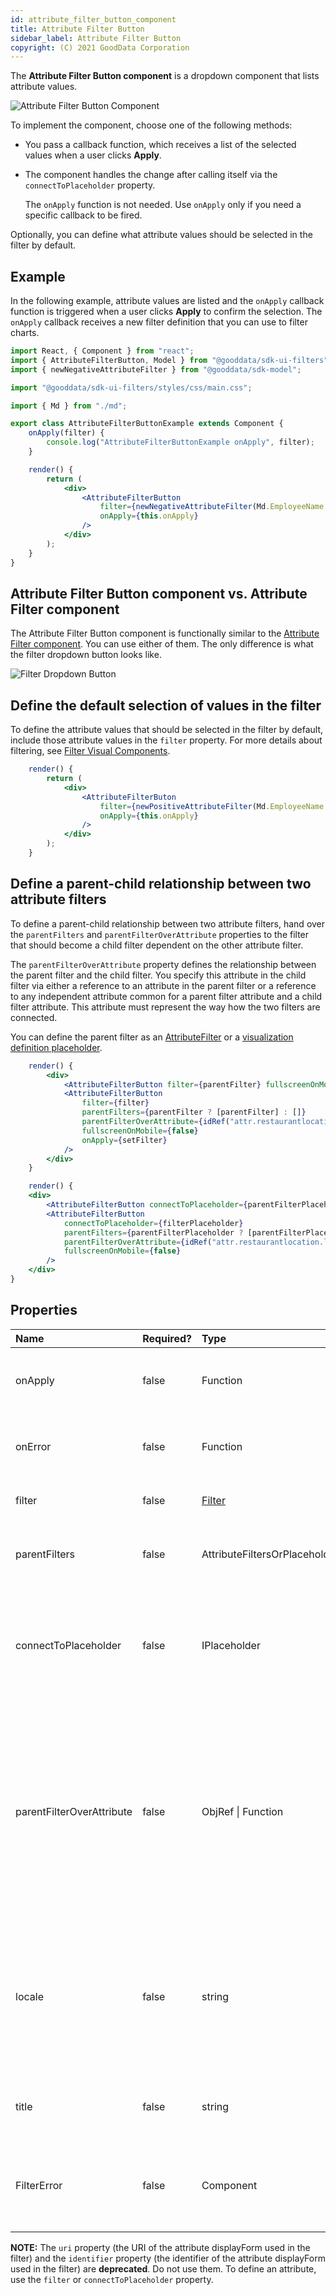 ```yaml
---
id: attribute_filter_button_component
title: Attribute Filter Button
sidebar_label: Attribute Filter Button
copyright: (C) 2021 GoodData Corporation
---
```


The **Attribute Filter Button component** is a dropdown component that lists attribute values.

![Attribute Filter Button Component](assets/attribute_filter_button.png "Attribute Filter Button Component")

To implement the component, choose one of the following methods:
* You pass a callback function, which receives a list of the selected values when a user clicks **Apply**.
* The component handles the change after calling itself via the ```connectToPlaceholder``` property.

    The ```onApply``` function is not needed. Use ```onApply``` only if you need a specific callback to be fired.

Optionally, you can define what attribute values should be selected in the filter by default.

## Example

In the following example, attribute values are listed and the ```onApply``` callback function is triggered when a user clicks **Apply** to confirm the selection.
The `onApply` callback receives a new filter definition that you can use to filter charts.

```jsx
import React, { Component } from "react";
import { AttributeFilterButton, Model } from "@gooddata/sdk-ui-filters";
import { newNegativeAttributeFilter } from "@gooddata/sdk-model";

import "@gooddata/sdk-ui-filters/styles/css/main.css";

import { Md } from "./md";

export class AttributeFilterButtonExample extends Component {
    onApply(filter) {
        console.log("AttributeFilterButtonExample onApply", filter);
    }

    render() {
        return (
            <div>
                <AttributeFilterButton
                    filter={newNegativeAttributeFilter(Md.EmployeeName.Default, [])}
                    onApply={this.onApply}
                />
            </div>
        );
    }
}
```

## Attribute Filter Button component vs. Attribute Filter component

The Attribute Filter Button component is functionally similar to the [Attribute Filter component](10_vis__attribute_filter_component.md). You can use either of them. The only difference is what the filter dropdown button looks like.

![Filter Dropdown Button](assets/attribute_filter_button_top_visual.png "Filter Dropdown Button")

## Define the default selection of values in the filter

To define the attribute values that should be selected in the filter by default, include those attribute values in the ```filter``` property. For more details about filtering, see [Filter Visual Components](30_tips__filter_visual_components.md).

```jsx
    render() {
        return (
            <div>
                <AttributeFilterButon
                    filter={newPositiveAttributeFilter(Md.EmployeeName.Default, ["Abbie Adams"])}
                    onApply={this.onApply}
                />
            </div>
        );
    }
```

## Define a parent-child relationship between two attribute filters

To define a parent-child relationship between two attribute filters, hand over the ```parentFilters``` and ```parentFilterOverAttribute``` properties to the filter that should become a child filter dependent on the other attribute filter.

The ```parentFilterOverAttribute``` property defines the relationship between the parent filter and the child filter. You specify this attribute in the child filter via either a reference to an attribute in the parent filter or a reference to any independent attribute common for a parent filter attribute and a child filter attribute. This attribute must represent the way how the two filters are connected.

You can define the parent filter as an [AttributeFilter](30_tips__filter_visual_components.md) or a [visualization definition placeholder](30_tips__placeholders.md).

```jsx
    render() {
        <div>
            <AttributeFilterButton filter={parentFilter} fullscreenOnMobile={false} onApply={setParentFilter} />
            <AttributeFilterButton
                filter={filter}
                parentFilters={parentFilter ? [parentFilter] : []}
                parentFilterOverAttribute={idRef("attr.restaurantlocation.locationid")}
                fullscreenOnMobile={false}
                onApply={setFilter}
            />
        </div>
    }
```

```jsx
    render() {
    <div>
        <AttributeFilterButton connectToPlaceholder={parentFilterPlaceholder} fullscreenOnMobile={false} />
        <AttributeFilterButton
            connectToPlaceholder={filterPlaceholder}
            parentFilters={parentFilterPlaceholder ? [parentFilterPlaceholder] : []}
            parentFilterOverAttribute={idRef("attr.restaurantlocation.locationid")}
            fullscreenOnMobile={false}
        />
    </div>
}
```

## Properties

| Name | Required? | Type | Description |
| :--- | :--- | :--- | :--- |
| onApply | false | Function | A callback when the selection is confirmed by a user |
| onError | false | Function | A callback when the component runs into an error |
| filter | false | [Filter](30_tips__filter_visual_components.md) | The attribute filter definition |
| parentFilters | false | AttributeFiltersOrPlaceholders[] | An array of parent attribute filter definitions |
| connectToPlaceholder | false | IPlaceholder<IAttributeFilter> | The [visualization definition placeholder](30_tips__placeholders.md) used to get and set the value of the attribute filter |
| parentFilterOverAttribute | false | ObjRef &#124; Function | The reference to the parent filter attribute over which the available options are reduced, or the function called for every parent filter that returns such reference for the given parent filter |
| locale | false | string | The localization of the component. Defaults to `en-US`. For other languages, see the [full list of available localizations](https://github.com/gooddata/gooddata-ui-sdk/blob/master/libs/sdk-ui/src/base/localization/Locale.ts). |
| title | false | string | A custom label to show on the dropdown icon |
| FilterError | false | Component | A component to be rendered if component runs into an error |

**NOTE:** The ```uri``` property (the URI of the attribute displayForm used in the filter) and the ```identifier``` property (the identifier of the attribute displayForm used in the filter) are **deprecated**. Do not use them.
To define an attribute, use the ```filter``` or ```connectToPlaceholder``` property.
